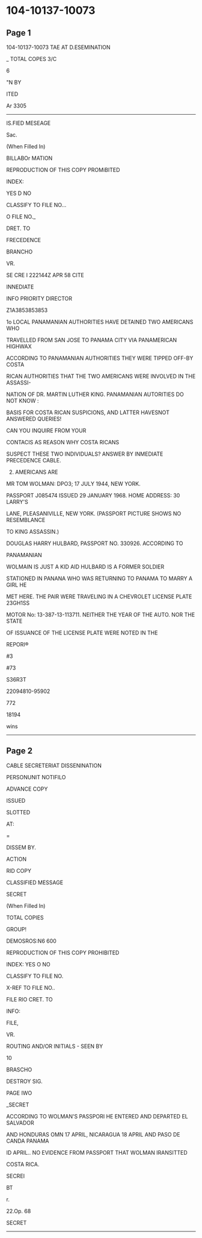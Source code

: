 # 104-10137-10073

## Page 1

104-10137-10073 TAE AT D.ESEMINATION

_ TOTAL COPES 3/C

6

"N BY

ITED

Ar 3305

---

IS.FIED MESEAGE

Sac.

(When Filled In)

BILLABOr MATION

REPRODUCTION OF THIS COPY PROMiBITED

INDEX:

YES D NO

CLASSIFY TO FILE NO...

O FILE NO._

DRET. TO

FRECEDENCE

BRANCHO

VR.

SE CRE I 222144Z APR 58 CITE

INNEDIATE

INFO PRIORITY DIRECTOR

Z1A3853853853

1o LOCAL PANAMANIAN AUTHORITIES HAVE DETAINED TWO AMERICANS WHO

TRAVELLED FROM SAN JOSE TO PANAMA CITY VIA PANAMERICAN HIGHWAX

ACCORDING TO PANAMANIAN AUTHORITIES THEY WERE TIPPED OFF-BY COSTA

RICAN AUTHORITIES THAT THE TWO AMERICANS WERE INVOLVED IN THE ASSASSI-

NATION OF DR. MARTIN LUTHER KING. PANAMANIAN AUTORITIES DO NOT KNOW :

BASIS FOR COSTA RICAN SUSPICIONS, AND LATTER HAVESNOT ANSWERED QUERIES!

CAN YOU INQUIRE FROM YOUR

CONTACIS AS REASON WHY COSTA RICANS

SUSPECT THESE TWO INDIVIDUALS? ANSWER BY INMEDIATE PRECEDENCE CABLE.

2. AMERICANS ARE

MR TOM WOLMAN: DPO3; 17 JULY 1944, NEW YORK.

PASSPORT J085474 ISSUED 29 JANUARY 1968. HOME ADDRESS: 30 LARRY'S

LANE, PLEASANIVILLE, NEW YORK. (PASSPORT PICTURE SHOWS NO RESEMBLANCE

TO KING ASSASSIN.)

DOUGLAS HARRY HULBARD, PASSPORT NO. 330926. ACCORDING TO

PANAMANIAN

WOLMAIN IS JUST A KID AID HULBARD IS A FORMER SOLDIER

STATIONED IN PANANA WHO WAS RETURNING TO PANAMA TO MARRY A GIRL HE

MET HERE. THE PAIR WERE TRAVELING IN A CHEVROLET LICENSE PLATE 23GH1SS

MOTOR No: 13-387-13-113711. NEITHER THE YEAR OF THE AUTO. NOR THE STATE

OF ISSUANCE OF THE LICENSE PLATE WERE NOTED IN THE

REPORI®

#3

#73

S36R3T

22094810-95902

772

18194

wins

---

## Page 2

CABLE SECRETERIAT DISSENINATION

PERSONUNIT NOTIFILO

ADVANCE COPY

ISSUED

SLOTTED

AT:

=

DISSEM BY.

ACTION

RID COPY

CLASSIFIED MESSAGE

SECRET

(When Filled In)

TOTAL COPIES

GROUP!

DEMOSROS:N6 600

REPRODUCTION OF THIS COPY PROHIBITED

INDEX: YES O NO

CLASSIFY TO FILE NO.

X-REF TO FILE NO..

FILE RIO CRET. TO

INFO:

FILE,

VR.

ROUTING AND/OR INITIALS - SEEN BY

10

BRASCHO

DESTROY SIG.

PAGE IWO

_SECRET

ACCORDING TO WOLMAN'S PASSPORI HE ENTERED AND DEPARTED EL SALVADOR

AND HONDURAS OMN 17 APRIL, NICARAGUA 18 APRIL AND PASO DE CANDA PANAMA

ID APRIL.. NO EVIDENCE FROM PASSPORT THAT WOLMAN IRANSITTED

COSTA RICA.

SECREI

BT

r.

22.Op. 68

SECRET

---

